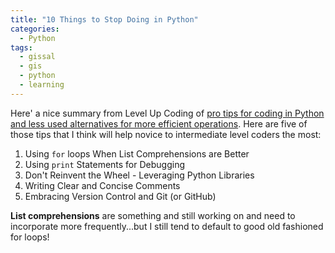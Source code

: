 ```yaml
---
title: "10 Things to Stop Doing in Python"
categories:
  - Python
tags:
  - gissal
  - gis
  - python
  - learning
---
```


Here' a nice summary from Level Up Coding of <a href="https://levelup.gitconnected.com/10-things-i-stopped-doing-in-python-after-learning-from-the-pros-f8ea00922eb6">
pro tips for coding in Python and less used alternatives for more efficient operations</a>.  Here are five of those tips that I think will help novice to intermediate level coders the most:

1. Using <code>for</code> loops When List Comprehensions are Better
2. Using <code>print</code> Statements for Debugging
3. Don't Reinvent the Wheel - Leveraging Python Libraries
4. Writing Clear and Concise Comments
5. Embracing Version Control and Git (or GitHub)

**List comprehensions** are something and still working on and need to incorporate more frequently...but I still tend to default to good old fashioned for loops!
